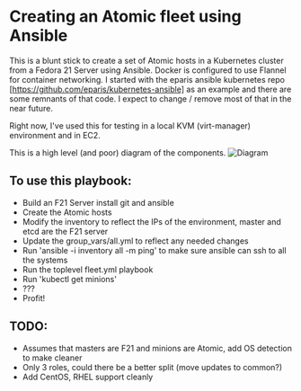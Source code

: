 # Creating an Atomic fleet using Ansible

This is a blunt stick to create a set of Atomic hosts in a Kubernetes cluster from a Fedora 21 Server using Ansible.  Docker is configured to use Flannel for container networking.  I started with the eparis ansible kubernetes repo [https://github.com/eparis/kubernetes-ansible] as an example and there are some remnants of that code.  I expect to change / remove most of that in the near future.  

Right now, I've used this for testing in a local KVM (virt-manager) environment and in EC2.

This is a high level (and poor) diagram of the components.
![Diagram](network_diagram.png)

## To use this playbook:

* Build an F21 Server install git and ansible
* Create the Atomic hosts
* Modify the inventory to reflect the IPs of the environment, master and etcd are the F21 server
* Update the group_vars/all.yml to reflect any needed changes
* Run 'ansible -i inventory all -m ping' to make sure ansible can ssh to all the systems
* Run the toplevel fleet.yml playbook
* Run 'kubectl get minions'
* ???
* Profit!

## TODO:

* Assumes that masters are F21 and minions are Atomic, add OS detection to make cleaner
* Only 3 roles, could there be a better split (move updates to common?)
* Add CentOS, RHEL support cleanly
